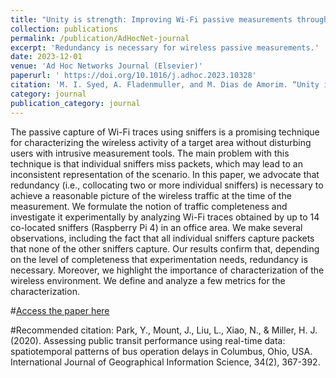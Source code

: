 ```yaml
---
title: "Unity is strength: Improving Wi-Fi passive measurements through sniffer redundancy"
collection: publications
permalink: /publication/AdHocNet-journal
excerpt: 'Redundancy is necessary for wireless passive measurements.'
date: 2023-12-01
venue: 'Ad Hoc Networks Journal (Elsevier)'
paperurl: ' https://doi.org/10.1016/j.adhoc.2023.10328'
citation: 'M. I. Syed, A. Fladenmuller, and M. Dias de Amorim. “Unity is strength: Improving Wi-Fi passive measurements through sniffer redundancy”. In: Ad Hoc Networks (2023), p. 103287. issn: 1570-8705. doi: https://doi.org/10.1016/j.adhoc.2023.10328'
category: journal
publication_category: journal
---
```


The passive capture of Wi-Fi traces using sniffers is a promising technique for characterizing the wireless activity of a target area without disturbing users with intrusive measurement tools. The main problem with this technique is that individual sniffers miss packets, which may lead to an inconsistent representation of the scenario. In this paper, we advocate that redundancy (i.e., collocating two or more individual sniffers) is necessary to achieve a reasonable picture of the wireless traffic at the time of the measurement. We formulate the notion of traffic completeness and investigate it experimentally by analyzing Wi-Fi traces obtained by up to 14 co-located sniffers (Raspberry Pi 4) in an office area. We make several observations, including the fact that all individual sniffers capture packets that none of the other sniffers capture. Our results confirm that, depending on the level of completeness that experimentation needs, redundancy is necessary. Moreover, we highlight the importance of characterization of the wireless environment. We define and analyze a few metrics for the characterization.


#[Access the paper here]( https://doi.org/10.1016/j.adhoc.2023.10328)

#Recommended citation: Park, Y., Mount, J., Liu, L., Xiao, N., & Miller, H. J. (2020). Assessing public transit performance using real-time data: spatiotemporal patterns of bus operation delays in Columbus, Ohio, USA. International Journal of Geographical Information Science, 34(2), 367-392.
